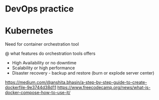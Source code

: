 # DevOps practice

# Kubernetes

Need for container orchestration tool

@ what features do orchestration tools offers

- High Availability or no downtime
- Scalability or high performance
- Disaster recovery - backup and restore (burn or explode server center)

https://medium.com/@anshita.bhasin/a-step-by-step-guide-to-create-dockerfile-9e3744d38d11
https://www.freecodecamp.org/news/what-is-docker-compose-how-to-use-it/
